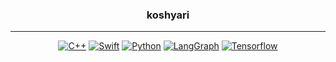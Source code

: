 <div align="center">
  
  ### koshyari
  ---
  <!--https://github.com/Ileriayo/markdown-badges-->
  [![C++](https://img.shields.io/badge/c++-%2300599C.svg?style=for-the-badge&logo=c%2B%2B&logoColor=white)](https://cplusplus.com/)
  [![Swift](https://img.shields.io/badge/Swift-FA7343?style=for-the-badge&logo=swift&logoColor=white)](https://www.swift.org/documentation/)
  [![Python](https://img.shields.io/badge/python-3670A0?style=for-the-badge&logo=python&logoColor=ffdd54)](https://docs.python.org/3/)
  [![LangGraph](https://img.shields.io/static/v1?style=for-the-badge&message=Langgraph&color=1C3C3C&logo=LangGraph&logoColor=FFFFFF&label=)](https://langchain-ai.github.io/langgraph/)
  [![Tensorflow](https://img.shields.io/badge/TensorFlow-FF6F00?style=for-the-badge&logo=tensorflow&logoColor=white)](https://www.tensorflow.org/learn)
</div>
